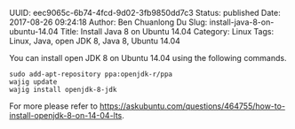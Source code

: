 UUID: eec9065c-6b74-4fcd-9d02-3fb9850dd7c3
Status: published
Date: 2017-08-26 09:24:18
Author: Ben Chuanlong Du
Slug: install-java-8-on-ubuntu-14.04
Title: Install Java 8 on Ubuntu 14.04
Category: Linux
Tags: Linux, Java, open JDK 8, Java 8, Ubuntu 14.04

You can install open JDK 8 on Ubuntu 14.04 using the following commands.

    sudo add-apt-repository ppa:openjdk-r/ppa
    wajig update
    wajig install openjdk-8-jdk

For more please refer to 
<https://askubuntu.com/questions/464755/how-to-install-openjdk-8-on-14-04-lts>.
